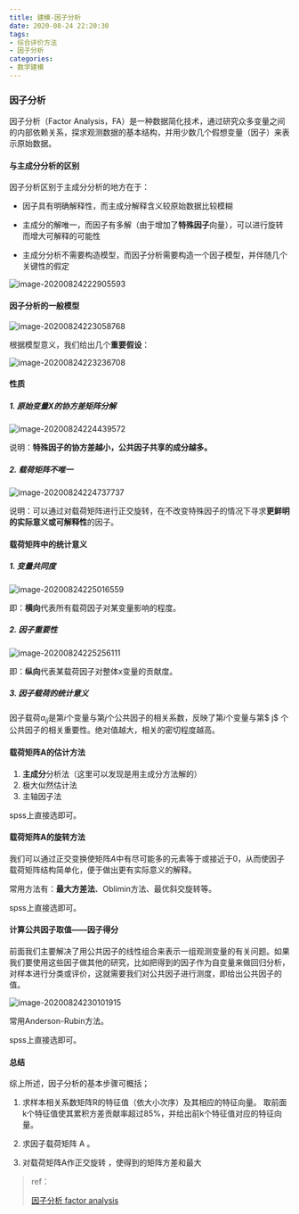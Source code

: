 ```yaml
---
title: 建模-因子分析
date: 2020-08-24 22:20:30
tags:
- 综合评价方法
- 因子分析
categories:
- 数学建模
---
```


### 因子分析

因子分析（Factor Analysis，FA）是一种数据简化技术，通过研究众多变量之间的内部依赖关系，探求观测数据的基本结构，并用少数几个假想变量（因子）来表示原始数据。

<!--more-->

#### 与主成分分析的区别

因子分析区别于主成分分析的地方在于：

- 因子具有明确解释性，而主成分解释含义较原始数据比较模糊

- 主成分的解唯一，而因子有多解（由于增加了**特殊因子**向量），可以进行旋转而增大可解释的可能性
- 主成分分析不需要构造模型，而因子分析需要构造一个因子模型，并伴随几个关键性的假定

![image-20200824222905593](https://ericblog.oss-cn-beijing.aliyuncs.com/img/image-20200824222905593.png)

#### 因子分析的一般模型

![image-20200824223058768](https://ericblog.oss-cn-beijing.aliyuncs.com/img/image-20200824223058768.png)

根据模型意义，我们给出几个**重要假设**：

![image-20200824223236708](https://ericblog.oss-cn-beijing.aliyuncs.com/img/image-20200824223236708.png)

#### 性质

##### 1. 原始变量X的协方差矩阵分解

![image-20200824224439572](https://ericblog.oss-cn-beijing.aliyuncs.com/img/image-20200824224439572.png)

说明：**特殊因子的协方差越小，公共因子共享的成分越多。**

##### 2. 载荷矩阵不唯一

![image-20200824224737737](https://ericblog.oss-cn-beijing.aliyuncs.com/img/image-20200824224737737.png)

说明：可以通过对载荷矩阵进行正交旋转，在不改变特殊因子的情况下寻求**更鲜明的实际意义或可解释性**的因子。

#### 载荷矩阵中的统计意义

##### 1. 变量共同度

![image-20200824225016559](https://ericblog.oss-cn-beijing.aliyuncs.com/img/image-20200824225016559.png)

即：**横向**代表所有载荷因子对某变量影响的程度。

##### 2. 因子重要性

![image-20200824225256111](https://ericblog.oss-cn-beijing.aliyuncs.com/img/image-20200824225256111.png)

即：**纵向**代表某载荷因子对整体x变量的贡献度。

##### 3. 因子载荷的统计意义

因子载荷$a_{ij}$是第$i$个变量与第$j$个公共因子的相关系数，反映了第$i$个变量与第$ j$
个公共因子的相关重要性。绝对值越大，相关的密切程度越高。

#### 载荷矩阵A的估计方法

1. **主成分**分析法（这里可以发现是用主成分方法解的）
2. 极大似然估计法
3. 主轴因子法

spss上直接选即可。

#### 载荷矩阵A的旋转方法

我们可以通过正交变换使矩阵$A$中有尽可能多的元素等于或接近于0，从而使因子载荷矩阵结构简单化，便于做出更有实际意义的解释。  

常用方法有：**最大方差法**、Oblimin方法、最优斜交旋转等。

spss上直接选即可。

#### 计算公共因子取值——因子得分

前面我们主要解决了用公共因子的线性组合来表示一组观测变量的有关问题。如果我们要使用这些因子做其他的研究，比如把得到的因子作为自变量来做回归分析，对样本进行分类或评价，这就需要我们对公共因子进行测度，即给出公共因子的值。

![image-20200824230101915](https://ericblog.oss-cn-beijing.aliyuncs.com/img/image-20200824230101915.png)

常用Anderson-Rubin方法。

spss上直接选即可。

#### 总结

综上所述，因子分析的基本步骤可概括；

1. 求样本相关系数矩阵R的特征值（依大小次序）及其相应的特征向量。 取前面k个特征值使其累积方差贡献率超过85%，并给出前k个特征值对应的特征向量。

2. 求因子载荷矩阵 A 。

3. 对载荷矩阵A作正交旋转 ，使得到的矩阵方差和最大

> ref：
>
> [因子分析 factor analysis](https://blog.csdn.net/qq_29831163/article/details/88901245)